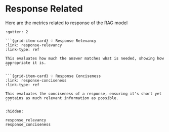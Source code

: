 # Response Related

Here are the metrics related to response of the RAG model


````{grid}
:gutter: 2

```{grid-item-card} 💡 Response Relevancy
:link: response-relevancy
:link-type: ref

This evaluates how much the answer matches what is needed, showing how appropriate it is.
```

```{grid-item-card} 💡 Response Conciseness
:link: response-conciseness
:link-type: ref

This evaluates the conciseness of a response, ensuring it's short yet contains as much relevant information as possible.
```

````

```{toctree}
:hidden:

response_relevancy
response_conciseness
```